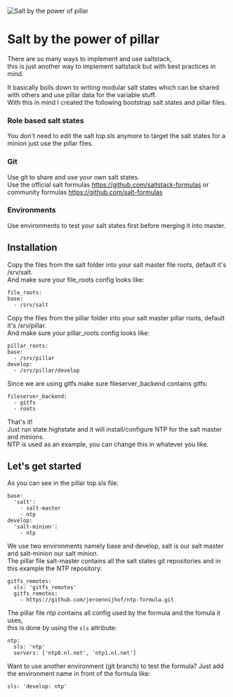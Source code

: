 ![Salt by the power of pillar](https://media.giphy.com/media/F6Q9RxU4Z2KLC/giphy.gif)
# Salt by the power of pillar
There are so many ways to implement and use saltstack,<br>
this is just another way to implement saltstack but with best practices in mind.

It basically boils down to writing modular salt states which can be shared with
others and use pillar data for the variable stuff.<br>
With this in mind I created the following bootstrap salt states and pillar files.

### Role based salt states
You don't need to edit the salt top.sls anymore to target the salt states for a
minion just use the pillar files.

### Git
Use git to share and use your own salt states.<br>
Use the official salt formulas https://github.com/saltstack-formulas or community
formulas https://github.com/salt-formulas

### Environments
Use environments to test your salt states first before merging it into master.

## Installation
Copy the files from the salt folder into your salt master file roots,
default it's /srv/salt.<br>
And make sure your file_roots config looks like:
```
file_roots:
base:
  - /srv/salt
```

Copy the files from the pillar folder into your salt master pillar roots,
default it's /srv/pillar.<br>
And make sure your pillar_roots config looks like:
```
pillar_roots:
base:
  - /srv/pillar
develop:
  - /srv/pillar/develop
```

Since we are using gitfs make sure fileserver_backend contains gitfs:
```
fileserver_backend:
  - gitfs
  - roots
```

That's it!<br>
Just run state.highstate and it will install/configure NTP for the salt master
and minions.<br>
NTP is used as an example, you can change this in whatever you like.

## Let's get started
As you can see in the pillar top.sls file:
```
base:
  'salt':
    - salt-master
    - ntp
develop:
  'salt-minion':
    - ntp
```
We use two environments namely base and develop, salt is our salt master and
salt-minion our salt minion.<br>
The pillar file salt-master contains all the salt states git repositories and in
this example the NTP repository:
```
gitfs_remotes:
  sls: 'gitfs_remotes'
  gitfs_remotes:
    - https://github.com/jeroennijhof/ntp-formula.git
```
The pillar file ntp contains all config used by the formula and the fomula it uses,<br>
this is done by using the `sls` attribute:
```
ntp:
  sls: 'ntp'
  servers: ['ntp0.nl.net', 'ntp1.nl.net']
```
Want to use another environment (git branch) to test the formula? Just add the
environment name in front of the formula like:
```
sls: 'develop: ntp'
```
